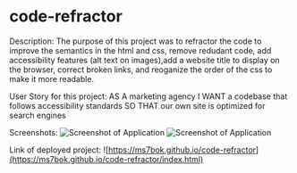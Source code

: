 # code-refractor

Description:
The purpose of this project was to refractor the code to improve the semantics in the html and css, remove redudant code, add accessibility features (alt text on images),add a website title to display on the browser, correct broken links, and reoganize the order of the css to make it more readable.  

User Story for this project:
AS A marketing agency
I WANT a codebase that follows accessibility standards
SO THAT our own site is optimized for search engines

Screenshots:
![Screenshot of Application](https://ms7bok.github.io/code-refractor/assets/screenshots/websiteScreenshot1.png)
![Screenshot of Application](https://ms7bok.github.io/code-refractor/assets/screenshots/websiteScreenshot2.png)

Link of deployed project:
![https://ms7bok.github.io/code-refractor](https://ms7bok.github.io/code-refractor/index.html)

